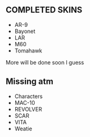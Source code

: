 ## COMPLETED SKINS
- AR-9
- Bayonet
- LAR
- M60
- Tomahawk

More will be done soon I guess

## Missing atm
- Characters
- MAC-10
- REVOLVER
- SCAR
- VITA
- Weatie
